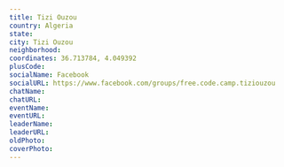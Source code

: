 ```yaml
---
title: Tizi Ouzou
country: Algeria
state: 
city: Tizi Ouzou
neighborhood: 
coordinates: 36.713784, 4.049392
plusCode:
socialName: Facebook
socialURL: https://www.facebook.com/groups/free.code.camp.tiziouzou
chatName:
chatURL:
eventName:
eventURL:
leaderName:
leaderURL:
oldPhoto: 
coverPhoto:
---
```

